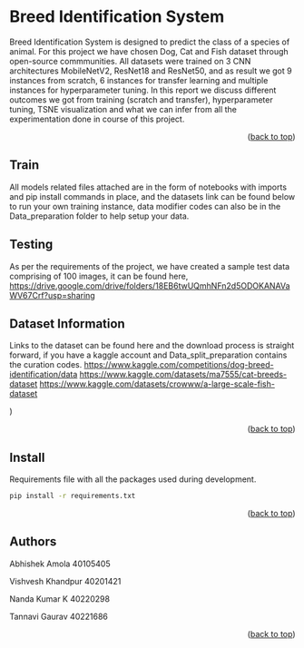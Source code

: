 
# Breed Identification System 

Breed Identification System is designed to predict the class of a species of animal. For this project we have chosen Dog, Cat and Fish dataset through open-source commmunities. All datasets were trained on 3 CNN architectures MobileNetV2, ResNet18 and ResNet50, and as result we got 9 instances from scratch, 6 instances for transfer learning and multiple instances for hyperparameter tuning. In this report we discuss different outcomes we got from training (scratch and transfer), hyperparameter tuning, TSNE visualization and what we can infer from all the experimentation done in course of this project. 

<p align="right">(<a href="#readme-top">back to top</a>)</p>

## Train
All models related files attached are in the form of notebooks with imports and pip install commands in place, and the datasets link can be found below to run your own training instance, data modifier codes can also be in the Data_preparation folder to help setup your data.

## Testing
As per the requirements of the project, we have created a sample test data comprising of 100 images, it can be found here, 
https://drive.google.com/drive/folders/18EB6twUQmhNFn2d5ODOKANAVaWV67Crf?usp=sharing

## Dataset Information 
Links to the dataset can be found here and the download process is straight forward, if you have a kaggle account and Data_split_preparation contains the curation codes.
https://www.kaggle.com/competitions/dog-breed-identification/data 
https://www.kaggle.com/datasets/ma7555/cat-breeds-dataset
https://www.kaggle.com/datasets/crowww/a-large-scale-fish-dataset

)
<p align="right">(<a href="#readme-top">back to top</a>)</p>

## Install
Requirements file with all the packages used during development.
```sh
pip install -r requirements.txt
```
<p align="right">(<a href="#readme-top">back to top</a>)</p>

## Authors
Abhishek Amola 40105405

Vishvesh Khandpur 40201421

Nanda Kumar K 40220298

Tannavi Gaurav 40221686

<p align="right">(<a href="#readme-top">back to top</a>)</p>
